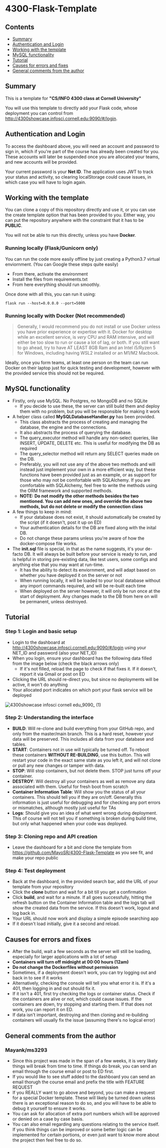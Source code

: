 # 4300-Flask-Template

## Contents

- [Summary](#summary)
- [Authentication and Login](#authentication-and-login)
- [Working with the template](#working-with-the-template)
- [MySQL functionality](#mysql-functionality)
- [Tutorial](#tutorial)
- [Causes for errors and fixes](#causes-for-errors-and-fixes)
- [General comments from the author](#general-comments-from-the-author)

## Summary

This is a template for **"CS/INFO 4300 class at Cornell University"**

You will use this template to directly add your Flask code, whose deployment you can control from http://4300showcase.infosci.cornell.edu:9090/#/login. 

## Authentication and Login

To access the dashboard above, you will need an account and password to sign in, which if you're part of the course has already been created for you. These accounts will later be suspended once you are allocated your teams, and new accounts will be provided.

Your current password is your **Net ID**. The application uses JWT to track your status and activity, so clearing localStorage could cause issues, in which case you will have to login again.

## Working with the template

You can clone a copy of this repository directly and use it, or you can use the create template option that has been provided to you. Either way, you can put the repository anywhere with the constraint that it has to be **PUBLIC**. 

You will not be able to run this directly, unless you have **Docker**. 

### Running locally (Flask/Gunicorn only)

You can run the code more easily offline by just creating a Python3.7 virtual enviornment. (You can Google these steps quite easily)
- From there, activate the environment
- Install the files from requirements.txt
- From here everything should run smoothly.

Once done with all this, you can run it using:

```
flask run --host=0.0.0.0 --port=5000
```

### Running locally with Docker (Not recommended)

> Generally, I would recommend you do not install or use Docker unless you have prior experience or expertise with it. Docker for desktop while an excellent service, is _very_ CPU and RAM intensive, and will either be too slow to run or cause a lot of lag, or both. If you still want to go ahead, try to have AT LEAST 8GB Ram and an Intel i5/Ryzen 5 for Windows, including having WSL2 installed or an M1/M2 Macbook. 

Ideally, once you form teams, at least one person on the team can run Docker on their laptop just for quick testing and development, however with the provided service this should not be required.

## MySQL functionality

- Firstly, only use MySQL. No Postgres, no MongoDB and no SQLite
  - If you decide to use these, the server can still build them and deploy them with no problem, but you will be responsible for making it work
- A helper class called **MySQLDatabaseHandler.py** has been provided.
  - This class abstracts the process of creating and managing the database, the engine and the connections.
  - It also abstracts the process of querying the database.
  - The query_executor method will handle any non-select queries, like INSERT, UPDATE, DELETE etc. This is useful for modifying the DB as required
  - The query_selector method will return any SELECT queries made on the DB.
  - Preferably, you will not use any of the above two methods and will instead just implement your own in a more efficient way, but these functions have been provided just as an example, or as support for those who may not be comfortable with SQLAlchemy. If you are comfortable with SQLAlchemy, feel free to write the methods using the ORM framework and supported methods.
  - **NOTE: Do not modify the other methods besides the two mentioned. You can add new ones, and override the above two methods, but do not delete or modify the connection class**
- A few things to keep in mind:
  - If your database does not exist, it should automatically be created by the script (if it doesn't, post it up on ED)
  - Your authentication details for the DB are fixed along with the inital DB. 
   - Do not change these params unless you're aware of how the docker-compose file works.
- The **init.sql** file is special, in that as the name suggests, it's your de-facto DB. It will always be built before your service is ready to run, and is helpful in storing pre-existing data, like test users, some configs and anything else that you may want at run-time.
  - It has the ability to detect its enviornment, and will adapt based on whether you have deployed it on the server or not
  - When running locally, it will be loaded to your local database without any import commands required, and will be re-built each time
  - When deployed on the server however, it will only be run once at the start of deployment. Any changes made to the DB from here on will be permanent, unless destroyed.


## Tutorial

### Step 1: Login and basic setup

- Login to the dashboard at http://4300showcase.infosci.cornell.edu:9090/#/login using your NET_ID and password (also your NET_ID)
- When you login, ensure your dashboard has the following data filled from the image below (check the black arrows only)
  - If it's not filled, reload the page to check if that fixes it. If it doesn't, report it via Gmail or post on ED
- Clicking the URL should re-direct you, but since no deployments will be active, it won't do anything
- Your allocated port indicates on which port your flask service will be deployed

![4300showcase infosci cornell edu_9090_ (1)](https://user-images.githubusercontent.com/55399795/223569113-e820125e-29ff-4baa-8a01-3abf22668180.png)

### Step 2: Understanding the interface

- **BUILD**: Will re-clone and build everything from your GitHub repo, and only from the master/main branch. This is a hard reset, however your data will be preserved. This includes all data from your database and tables. 
- **START**: Containers not in use will typically be turned off. To reboot these containers **WITHOUT RE-BUILDING**, use this button. This will restart your code in the exact same state as you left it, and will not clone or pull any new changes or tamper with data.
- **STOP**: Will stop containers, but not delete them. STOP just turns off your container.
- **DESTROY**: Will destroy all your containers as well as remove any data associated with them. Useful for fresh boot from scratch
- **Container Information Table**: Will show you the status of all your containers. This should tell you if they are on/off. Generally this information is just useful for debugging and for checking any port errors or mismatches, although mostly just useful for TAs
- **Logs**: Should give you an idea of what went wrong during deployment. This of course will not tell you if something is broken during build time, but only what happened when your code was deployed. 

### Step 3: Cloning repo and API creation

- Leave the dashboard for a bit and clone the template from https://github.com/MayoSR/4300-Flask-Template as you see fit, and make your repo public

### Step 4: Test deployment

- Back at the dashboard, in the provided search bar, add the URL of your template from your repository
- Click the **clone** button and wait for a bit till you get a confirmation
- Click **build**, and wait for a minute. If all goes successfully, hitting the refresh button on the Container Information table and the logs tab will show the created data from the service. If this doesn't work, logout and log back in.
- Your URL should now work and display a simple episode searching app
- If it doesn't load initially, give it a second and reload.

## Causes for errors and fixes
- After the build, wait a few seconds as the server will still be loading, especially for larger applications with a lot of setup
- **Containers will turn off midnight at 00:00 hours (12am)**
- **Do not change the Dockerfiles without permission**
- Sometimes, if a deployment doesn't work, you can try logging out and back in to see if it works
- Alternatively, checking the console will tell you what error it is. If it's a 401, then logging in and out should fix it. 
- If it isn't a 401, first try checking the logs or container status. Check if the containers are alive or not, which could cause issues. If the containers are down, try stopping and starting them. If that does not work, you can report it on ED.
- If data isn't important, destroying and then cloning and re-building containers will usually fix the issue (assuming there's no logical error)


## General comments from the author
### Mayank/ms3293

- Since this project was made in the span of a few weeks, it is very likely things will break from time to time. If things do break, you can send an email through the course email or post to ED first.
- If you would like to see stuff added to the dashboard you can send an email thorugh the course email and prefix the title with FEATURE REQUEST
- If you REALLY want to go above and beyond, you can make a request for a special Docker template. These will likely be turned down unless there is an exceptional reason to do so, and you will have to be able to debug it yourself to ensure it works.
- You can ask for allocation of extra port numbers which will be approved or denied on a case by case basis.
- You can also email regarding any questions relating to the service itself. If you think things can be improved or some better logic can be implemented for certain portions, or even just want to know more about the project then feel free to do so.
